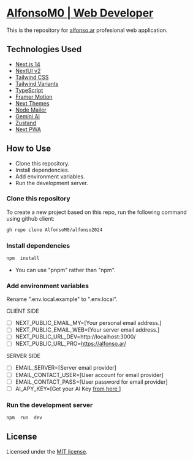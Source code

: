 # [AlfonsoM0 | Web Developer](https://alfonso.ar/)

This is the repository for [alfonso.ar](https://alfonso.ar/) profesional web application.

## Technologies Used

- [Next.js 14](https://nextjs.org/docs/getting-started)
- [NextUI v2](https://nextui.org/)
- [Tailwind CSS](https://tailwindcss.com/)
- [Tailwind Variants](https://tailwind-variants.org)
- [TypeScript](https://www.typescriptlang.org/)
- [Framer Motion](https://www.framer.com/motion/)
- [Next Themes](https://github.com/pacocoursey/next-themes)
- [Node Mailer](https://nodemailer.com/)
- [Gemini AI](https://gemini.google.com/app)
- [Zustand](https://zustand-demo.pmnd.rs/)
- [Next PWA](https://www.npmjs.com/package/@ducanh2912/next-pwa)

## How to Use

- Clone this repository.
- Install dependencies.
- Add environment variables.
- Run the development server.

### Clone this repository

To create a new project based on this repo, run the following command using github client:

```bash
gh repo clone AlfonsoM0/alfonso2024
```

### Install dependencies

```bash
npm  install
```

- You can use "pnpm" rather than "npm".

### Add environment variables

Rename ".env.local.example" to ".env.local".

CLIENT SIDE

- [ ] NEXT_PUBLIC_EMAIL_MY=[Your personal email address.]
- [ ] NEXT_PUBLIC_EMAIL_WEB=[Your server email address.]
- [ ] NEXT_PUBLIC_URL_DEV=http://localhost:3000/
- [ ] NEXT_PUBLIC_URL_PRO=https://alfonso.ar/

SERVER SIDE

- [ ] EMAIL_SERVER=[Server email provider]
- [ ] EMAIL_CONTACT_USER=[User account for email provider]
- [ ] EMAIL_CONTACT_PASS=[User password for email provider]
- [ ] AI_APY_KEY=[Get your AI Key [from here
      ](https://aistudio.google.com/app)]

### Run the development server

```bash
npm  run  dev
```

## License

Licensed under the [MIT license](https://github.com/nextui-org/next-app-template/blob/main/LICENSE).

